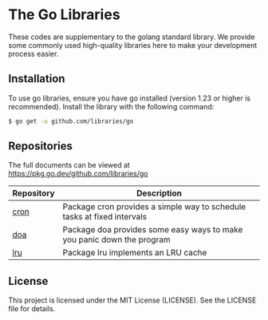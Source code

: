 # The Go Libraries

These codes are supplementary to the golang standard library. We provide some commonly used high-quality libraries here to make your development process easier.

## Installation

To use go libraries, ensure you have go installed (version 1.23 or higher is recommended). Install the library with the following command:

```sh
$ go get -u github.com/libraries/go
```

## Repositories

The full documents can be viewed at <https://pkg.go.dev/github.com/libraries/go>

|   Repository   |                               Description                               |
| -------------- | ----------------------------------------------------------------------- |
| [cron](./cron) | Package cron provides a simple way to schedule tasks at fixed intervals |
| [doa](./doa)   | Package doa provides some easy ways to make you panic down the program  |
| [lru](./lru)   | Package lru implements an LRU cache                                     |

## License

This project is licensed under the MIT License (LICENSE). See the LICENSE file for details.

